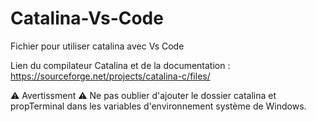 # Catalina-Vs-Code
Fichier pour utiliser catalina avec Vs Code

Lien du compilateur Catalina et de la documentation : 
https://sourceforge.net/projects/catalina-c/files/

⚠ Avertissment ⚠
Ne pas oublier d'ajouter le dossier catalina et propTerminal dans les variables d'environnement système de Windows.
